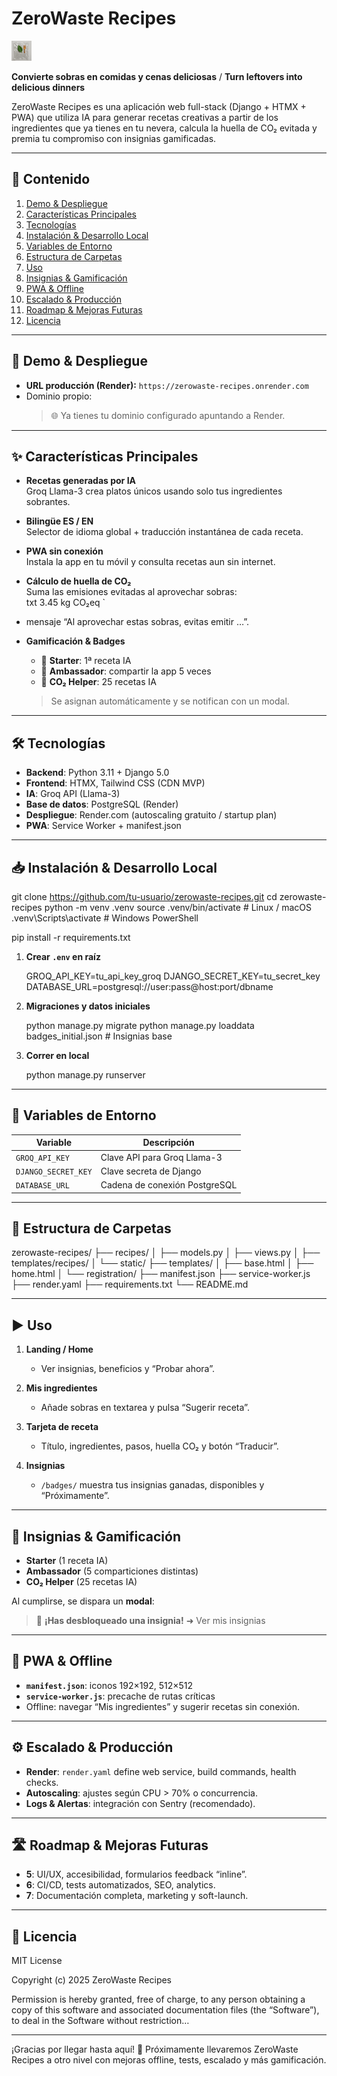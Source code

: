 # ZeroWaste Recipes

![Logo](static/img/logo32.png)

**Convierte sobras en comidas y cenas deliciosas** / **Turn leftovers into delicious dinners**

ZeroWaste Recipes es una aplicación web full-stack (Django + HTMX + PWA) que utiliza IA para generar recetas creativas a partir de los ingredientes que ya tienes en tu nevera, calcula la huella de CO₂ evitada y premia tu compromiso con insignias gamificadas.

---

## 📖 Contenido

1. [Demo & Despliegue](#demo--despliegue)  
2. [Características Principales](#caracter%C3%ADsticas-principales)  
3. [Tecnologías](#tecnolog%C3%ADas)  
4. [Instalación & Desarrollo Local](#instalaci%C3%B3n--desarrollo-local)  
5. [Variables de Entorno](#variables-de-entorno)  
6. [Estructura de Carpetas](#estructura-de-carpetas)  
7. [Uso](#uso)  
8. [Insignias & Gamificación](#insignias--gamificaci%C3%B3n)  
9. [PWA & Offline](#pwa--offline)  
10. [Escalado & Producción](#escalado--producci%C3%B3n)  
11. [Roadmap & Mejoras Futuras](#roadmap--mejoras-futuras)  
12. [Licencia](#licencia)  

---

## 🚀 Demo & Despliegue

- **URL producción (Render):** `https://zerowaste-recipes.onrender.com`
- Dominio propio:  
  > 🌐 Ya tienes tu dominio configurado apuntando a Render.  

---

## ✨ Características Principales

- **Recetas generadas por IA**  
  Groq Llama-3 crea platos únicos usando solo tus ingredientes sobrantes.

- **Bilingüe ES / EN**  
  Selector de idioma global + traducción instantánea de cada receta.

- **PWA sin conexión**  
  Instala la app en tu móvil y consulta recetas aun sin internet.

- **Cálculo de huella de CO₂**  
  Suma las emisiones evitadas al aprovechar sobras:  
  txt
  3.45 kg CO₂eq
`

* mensaje “Al aprovechar estas sobras, evitas emitir …”.

- **Gamificación & Badges**

  * 🚀 **Starter**: 1ª receta IA
  * 🔗 **Ambassador**: compartir la app 5 veces
  * 🌱 **CO₂ Helper**: 25 recetas IA

  > Se asignan automáticamente y se notifican con un modal.

---

## 🛠 Tecnologías

* **Backend**: Python 3.11 + Django 5.0
* **Frontend**: HTMX, Tailwind CSS (CDN MVP)
* **IA**: Groq API (Llama-3)
* **Base de datos**: PostgreSQL (Render)
* **Despliegue**: Render.com (autoscaling gratuito / startup plan)
* **PWA**: Service Worker + manifest.json

---

## 📥 Instalación & Desarrollo Local


git clone https://github.com/tu-usuario/zerowaste-recipes.git
cd zerowaste-recipes
python -m venv .venv
source .venv/bin/activate      # Linux / macOS
.venv\Scripts\activate         # Windows PowerShell

pip install -r requirements.txt


1. **Crear `.env` en raíz**

   
   GROQ_API_KEY=tu_api_key_groq
   DJANGO_SECRET_KEY=tu_secret_key
   DATABASE_URL=postgresql://user:pass@host:port/dbname
   

2. **Migraciones y datos iniciales**

   
   python manage.py migrate
   python manage.py loaddata badges_initial.json   # Insignias base
   

3. **Correr en local**

   
   python manage.py runserver
   

---

## 🔧 Variables de Entorno

| Variable            | Descripción                   |
| ------------------- | ----------------------------- |
| `GROQ_API_KEY`      | Clave API para Groq Llama-3   |
| `DJANGO_SECRET_KEY` | Clave secreta de Django       |
| `DATABASE_URL`      | Cadena de conexión PostgreSQL |

---

## 📁 Estructura de Carpetas


zerowaste-recipes/
├── recipes/
│   ├── models.py
│   ├── views.py
│   ├── templates/recipes/
│   └── static/
├── templates/
│   ├── base.html
│   ├── home.html
│   └── registration/
├── manifest.json
├── service-worker.js
├── render.yaml
├── requirements.txt
└── README.md


---

## ▶️ Uso

1. **Landing / Home**

   * Ver insignias, beneficios y “Probar ahora”.
2. **Mis ingredientes**

   * Añade sobras en textarea y pulsa “Sugerir receta”.
3. **Tarjeta de receta**

   * Título, ingredientes, pasos, huella CO₂ y botón “Traducir”.
4. **Insignias**

   * `/badges/` muestra tus insignias ganadas, disponibles y “Próximamente”.

---

## 🏅 Insignias & Gamificación

* **Starter** (1 receta IA)
* **Ambassador** (5 comparticiones distintas)
* **CO₂ Helper** (25 recetas IA)

Al cumplirse, se dispara un **modal**:

> 🎉 **¡Has desbloqueado una insignia!**
> ➜ Ver mis insignias

---

## 📱 PWA & Offline

* **`manifest.json`**: iconos 192×192, 512×512
* **`service-worker.js`**: precache de rutas críticas
* Offline: navegar “Mis ingredientes” y sugerir recetas sin conexión.

---

## ⚙️ Escalado & Producción

* **Render**: `render.yaml` define web service, build commands, health checks.
* **Autoscaling**: ajustes según CPU > 70% o concurrencia.
* **Logs & Alertas**: integración con Sentry (recomendado).

---

## 🛣️ Roadmap & Mejoras Futuras

* **5**: UI/UX, accesibilidad, formularios feedback “inline”.
* **6**: CI/CD, tests automatizados, SEO, analytics.
* **7**: Documentación completa, marketing y soft-launch.

---

## 📜 Licencia

MIT License

Copyright (c) 2025 ZeroWaste Recipes

Permission is hereby granted, free of charge, to any person obtaining a copy
of this software and associated documentation files (the “Software”), to deal
in the Software without restriction…  




---

¡Gracias por llegar hasta aquí! 🎉
Próximamente llevaremos ZeroWaste Recipes a otro nivel con mejoras offline, tests, escalado y más gamificación.
